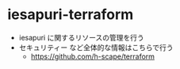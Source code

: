 # iesapuri-terraform

- iesapuri に関するリソースの管理を行う
- セキュリティー など全体的な情報はこちらで行う
  - https://github.com/h-scape/terraform

